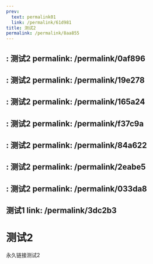 ```yaml
---
prev:
  text: permalink01
  link: /permalink/61d981
title: 测试2
permalink: /permalink/8aa855
---
```


: 测试2
permalink: /permalink/0af896
---

: 测试2
permalink: /permalink/19e278
---

: 测试2
permalink: /permalink/165a24
---

: 测试2
permalink: /permalink/f37c9a
---

: 测试2
permalink: /permalink/84a622
---

: 测试2
permalink: /permalink/2eabe5
---

: 测试2
permalink: /permalink/033da8
---

 测试1
  link: /permalink/3dc2b3
---
# 测试2

永久链接测试2
